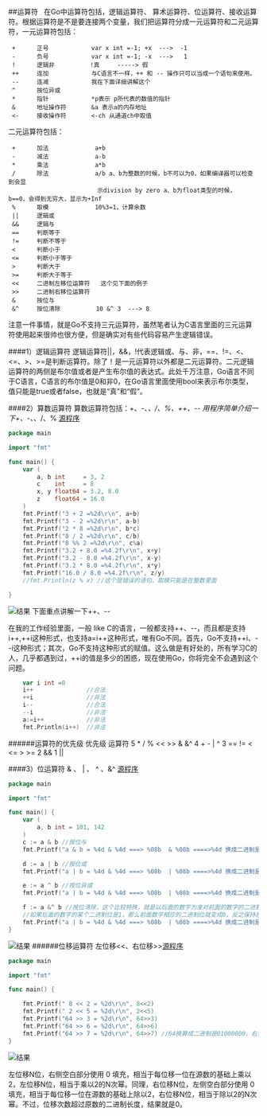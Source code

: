 ##运算符
&nbsp;&nbsp;在Go中运算符包括，逻辑运算符、 算术运算符、位运算符、接收运算符。根据运算符是不是要连接两个变量，我们把运算符分成一元运算符和二元运算符，一元运算符包括：

     +    	正号            var x int =-1; +x  --->  -1
     -      负号            var x int =-1; -x  --->   1
     !      逻辑非          !真     -----> 假      
     ++     连加            与C语言不一样，++ 和 -- 操作只可以当成一个语句来使用。
     --     连减            我在下面详细讲解这个
     ^      按位异或
     *      指针            *p表示 p所代表的数值的指针
     &      地址操作符       &a 表示a的内存地址
     <-     接收操作符       <-ch 从通道ch中取值

二元运算符包括：

     +      加法             a+b
     -      减法             a-b
     *      乘法             a*b
     /      除法             a/b a、b为整数的时候，b不可以为0，如果编译器可以检查到会显
                             示division by zero a、b为float类型的时候， b==0，会得到无穷大，显示为+Inf
     %      取模             10%3=1，计算余数
     ||     逻辑或
     &&     逻辑与
     ==     判断等于
     !=     判断不等于
     <      判断小于
     <=     判断小于等于
     >      判断大于
     >=     判断大于等于
     <<     二进制左移位运算符   这个见下面的例子
     >>     二进制右移位运算符  
     &      按位与  
     &^     按位清除          10 &^ 3  ---> 8



注意一件事情，就是Go不支持三元运算符，虽然笔者认为C语言里面的三元运算符使用起来很帅也很方便，但是确实对有些代码容易产生逻辑错误。


####1）逻辑运算符
逻辑运算符||，&&，!代表逻辑或、与、非，==、!=、<、<=、>、>=是判断运算符。除了！是一元运算符以外都是二元运算符。二元逻辑运算符的两侧是布尔值或者是产生布尔值的表达式。此处千万注意，Go语言不同于C语言，C语言的布尔值是0和非0，在Go语言里面使用bool来表示布尔类型，值只能是true或者false，也就是“真”和“假”。

####2）算数运算符
算数运算符包括：+、-、*、/、%、++、--
用程序简单介绍一下+、-、*、/、% [源程序](https://github.com/sunnygocms/gobook/blob/master/src/go_lang_base/03/pro03_3_1.go)
```go
package main

import "fmt"

func main() {
	var (
		a, b int     = 3, 2
		c    int     = 8
		x, y float64 = 3.2, 8.0
		z    float64 = 16.0
	)
	fmt.Printf("3 + 2 =%2d\r\n", a+b)
	fmt.Printf("3 - 2 =%2d\r\n", a-b)
	fmt.Printf("2 * 8 =%2d\r\n", b*c)
	fmt.Printf("8 / 2 =%2d\r\n", c/b)
	fmt.Printf("8 %% 2 =%2d\r\n", c%a)
	fmt.Printf("3.2 + 8.0 =%4.2f\r\n", x+y)
	fmt.Printf("3.2 - 8.0 =%4.2f\r\n", x-y)
	fmt.Printf("3.2 * 8.0 =%4.2f\r\n", x*y)
	fmt.Printf("16.0 / 8.0 =%4.2f\r\n", z/y)
	//fmt.Println(z % x) //这个是错误的语句，取模只能是在整数里面

}

```
![结果](https://github.com/sunnygocms/gobook/blob/master/go_lang_base/03_3_1.png)
下面重点讲解一下++、--

在我的工作经验里面，一般 like C的语言，一般都支持++、--，而且都是支持i++,++i这种形式，也支持a=i++这种形式，唯有Go不同。首先，Go不支持++i、--i这种形式；其次，Go不支持这种形式的赋值。这么做是有好处的，所有学习C的人，几乎都遇到过，++i的值是多少的困惑，现在使用Go，你将完全不会遇到这个问题。
```go
	var i int =0 
	i++               //合法
	++i			      //非法
	i--               //合法
	--i               //非法
	a:=i++            //非法
    fmt.Println(i++)  //非法
```

######运算符的优先级
    优先级           运算符
    5             *  /  %  <<  >>  &  &^
    4             +  -  |  ^
    3             ==  !=  <  <=  >  >=
    2             &&
    1             ||

####3）位运算符
& 、 | 、 ^ 、&^ [源程序](https://github.com/sunnygocms/gobook/blob/master/src/go_lang_base/03/pro03_3_2.go)

```go
package main

import "fmt"

func main() {
	var (
		a, b int = 101, 142
	)
	c := a & b //按位与
	fmt.Printf("a & b = %4d & %4d ===> %08b  & %08b ====>%4d 换成二进制是：%08b\r\n", a, b, a, b, c, c)

	d := a | b //按位或
	fmt.Printf("a | b = %4d & %4d ===> %08b  | %08b ====>%4d 换成二进制是：%08b\r\n", a, b, a, b, d, d)

	e := a ^ b //按位异或
	fmt.Printf("a | b = %4d & %4d ===> %08b  | %08b ====>%4d 换成二进制是：%08b\r\n", a, b, a, b, e, e)

	f := a &^ b //按位清除，这个比较特殊，就是以后面的数字为准对前面的数字的二进制进行相应的清零操作。
	//如果后面的数字的某个二进制位是1，那么前面数字相应的二进制位就变成0，反之保持原数不变。
	fmt.Printf("a | b = %4d & %4d ===> %08b  | %08b ====>%4d 换成二进制是：%08b\r\n", a, b, a, b, f, f)
}
```
![结果](https://github.com/sunnygocms/gobook/blob/master/go_lang_base/03_3_2.png)
######位移运算符 
左位移<<、右位移>>[源程序](https://github.com/sunnygocms/gobook/blob/master/src/go_lang_base/03/pro03_3_3.go)

```go
package main

import "fmt"

func main() {

	fmt.Printf(" 8 << 2 = %2d\r\n", 8<<2)
	fmt.Printf(" 2 << 5 = %2d\r\n", 2<<5)
	fmt.Printf("64 >> 3 = %2d\r\n", 64>>3)
	fmt.Printf("64 >> 6 = %2d\r\n", 64>>6)
	fmt.Printf("64 >> 7 = %2d\r\n", 64>>7) //64换算成二进制是01000000，右位移7位就变成0
}

```
![结果](https://github.com/sunnygocms/gobook/blob/master/go_lang_base/03_3_3.png)

左位移N位，右侧空白部分使用 0 填充，相当于每位移一位在源数的基础上乘以2，左位移N位，相当于乘以2的N次幂。同理，右位移N位，左侧空白部分使用 0 填充，相当于每位移一位在源数的基础上除以2，右位移N位，相当于除以2的N次幂。不过，位移次数超过原数的二进制长度，结果就是0。
